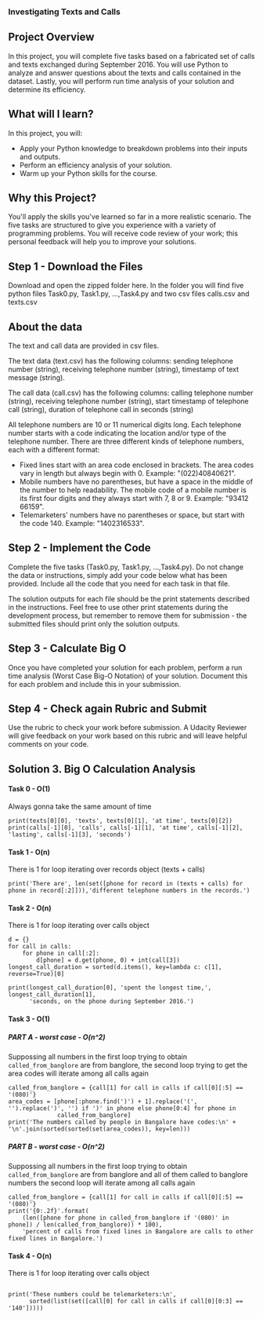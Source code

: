 ### Investigating Texts and Calls

## Project Overview
In this project, you will complete five tasks based on a fabricated set of calls and texts exchanged during September 2016. 
You will use Python to analyze and answer questions about the texts and calls contained in the dataset. Lastly, you will 
perform run time analysis of your solution and determine its efficiency.

## What will I learn?
In this project, you will:

- Apply your Python knowledge to breakdown problems into their inputs and outputs.
- Perform an efficiency analysis of your solution.
- Warm up your Python skills for the course.

## Why this Project?
You'll apply the skills you've learned so far in a more realistic scenario. The five tasks are structured to give you 
experience with a variety of programming problems. You will receive code review of your work; this personal feedback 
will help you to improve your solutions.

## Step 1 - Download the Files
Download and open the zipped folder here. In the folder you will find five python files Task0.py, Task1.py, ...,Task4.py 
and two csv files calls.csv and texts.csv

## About the data
The text and call data are provided in csv files.

The text data (text.csv) has the following columns: sending telephone number (string), 
receiving telephone number (string), timestamp of text message (string).

The call data (call.csv) has the following columns: calling telephone number (string), 
receiving telephone number (string), start timestamp of telephone call (string), 
duration of telephone call in seconds (string)

All telephone numbers are 10 or 11 numerical digits long. Each telephone number starts with a code indicating the 
location and/or type of the telephone number. There are three different kinds of telephone numbers, 
each with a different format:

- Fixed lines start with an area code enclosed in brackets. The area codes vary in length but always begin with 0. 
Example: "(022)40840621".
- Mobile numbers have no parentheses, but have a space in the middle of the number to help readability. 
The mobile code of a mobile number is its first four digits and they always start with 7, 8 or 9. Example: "93412 66159".
- Telemarketers' numbers have no parentheses or space, but start with the code 140. Example: "1402316533".

## Step 2 - Implement the Code
Complete the five tasks (Task0.py, Task1.py, ...,Task4.py). Do not change the data or instructions, simply add your code 
below what has been provided. Include all the code that you need for each task in that file.

The solution outputs for each file should be the print statements described in the instructions. Feel free to use other 
print statements during the development process, but remember to remove them for submission - the submitted files should 
print only the solution outputs.

## Step 3 - Calculate Big O
Once you have completed your solution for each problem, perform a run time analysis (Worst Case Big-O Notation) of your 
solution. Document this for each problem and include this in your submission.

## Step 4 - Check again Rubric and Submit
Use the rubric to check your work before submission. A Udacity Reviewer will give feedback on your work based on this 
rubric and will leave helpful comments on your code.

## Solution 3. Big O Calculation Analysis

#### Task 0 - O(1)
Always gonna take the same amount of time
```
print(texts[0][0], 'texts', texts[0][1], 'at time', texts[0][2])
print(calls[-1][0], 'calls', calls[-1][1], 'at time', calls[-1][2], 'lasting', calls[-1][3], 'seconds')
```

#### Task 1 - O(n)
There is 1 for loop iterating over records object (texts + calls)
```
print('There are', len(set([phone for record in (texts + calls) for phone in record[:2]])),'different telephone numbers in the records.')
```

#### Task 2 - O(n)
There is 1 for loop iterating over calls object

```
d = {}
for call in calls:
    for phone in call[:2]:
        d[phone] = d.get(phone, 0) + int(call[3])
longest_call_duration = sorted(d.items(), key=lambda c: c[1], reverse=True)[0]

print(longest_call_duration[0], 'spent the longest time,', longest_call_duration[1],
      'seconds, on the phone during September 2016.')
```

#### Task 3 - O(1)

##### PART A - worst case - O(n^2)
Suppossing all numbers in the first loop trying to obtain  ```called_from_banglore``` are from banglore, the second loop
trying to get the area codes will iterate among all calls again
```
called_from_banglore = {call[1] for call in calls if call[0][:5] == '(080)'}
area_codes = [phone[:phone.find(')') + 1].replace('(', '').replace(')', '') if ')' in phone else phone[0:4] for phone in
              called_from_banglore]
print('The numbers called by people in Bangalore have codes:\n' + '\n'.join(sorted(sorted(set(area_codes)), key=len)))
```
##### PART B - worst case - O(n^2)
Suppossing all numbers in the first loop trying to obtain  ```called_from_banglore``` are from banglore and all of them 
called to banglore numbers the second loop will iterate among all calls again
```
called_from_banglore = {call[1] for call in calls if call[0][:5] == '(080)'}
print('{0:.2f}'.format(
    (len([phone for phone in called_from_banglore if '(080)' in phone]) / len(called_from_banglore)) * 100),
    'percent of calls from fixed lines in Bangalore are calls to other fixed lines in Bangalore.')

```

#### Task 4 - O(n)
There is 1 for loop iterating over calls object
```

print('These numbers could be telemarketers:\n',
      sorted(list(set([call[0] for call in calls if call[0][0:3] == '140']))))
```

